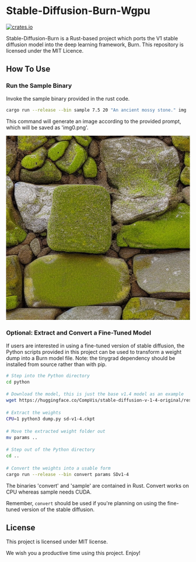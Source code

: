 # Stable-Diffusion-Burn-Wgpu
[![crates.io](https://img.shields.io/crates/v/stablediffusion-wgpu.svg)](https://crates.io/crates/stablediffusion-wgpu)

Stable-Diffusion-Burn is a Rust-based project which ports the V1 stable diffusion model into the deep learning framework, Burn. This repository is licensed under the MIT Licence.

## How To Use

### Run the Sample Binary

Invoke the sample binary provided in the rust code.

```bash
cargo run --release --bin sample 7.5 20 "An ancient mossy stone." img
```

This command will generate an image according to the provided prompt, which will be saved as 'img0.png'.

![An image of an ancient mossy stone](img0.png)

### Optional: Extract and Convert a Fine-Tuned Model

If users are interested in using a fine-tuned version of stable diffusion, the Python scripts provided in this project can be used to transform a weight dump into a Burn model file. Note: the tinygrad dependency should be installed from source rather than with pip.

```bash
# Step into the Python directory
cd python

# Download the model, this is just the base v1.4 model as an example
wget https://huggingface.co/CompVis/stable-diffusion-v-1-4-original/resolve/main/sd-v1-4.ckpt

# Extract the weights
CPU=1 python3 dump.py sd-v1-4.ckpt

# Move the extracted weight folder out
mv params ..

# Step out of the Python directory
cd ..

# Convert the weights into a usable form
cargo run --release --bin convert params SDv1-4
```

The binaries 'convert' and 'sample' are contained in Rust. Convert works on CPU whereas sample needs CUDA.

Remember, `convert` should be used if you're planning on using the fine-tuned version of the stable diffusion. 

## License

This project is licensed under MIT license.

We wish you a productive time using this project. Enjoy!

